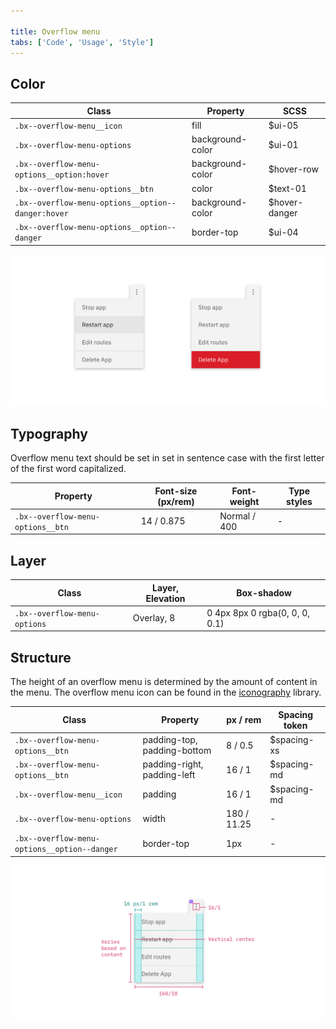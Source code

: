 ```yaml
---

title: Overflow menu
tabs: ['Code', 'Usage', 'Style']
---
```


## Color

| Class                                              | Property         | SCSS          |
| -------------------------------------------------- | ---------------- | ------------- |
| `.bx--overflow-menu__icon`                         | fill             | $ui-05        |
| `.bx--overflow-menu-options`                       | background-color | $ui-01        |
| `.bx--overflow-menu-options__option:hover`         | background-color | $hover-row    |
| `.bx--overflow-menu-options__btn`                  | color            | $text-01      |
| `.bx--overflow-menu-options__option--danger:hover` | background-color | $hover-danger |
| `.bx--overflow-menu-options__option--danger`       | border-top       | $ui-04        |

<image-component fixed="default" caption="Text and warning hover examples for overflow menu">

![Overflow menu text hover example](images/overflow-menu-style-1.png)

</image-component>

## Typography

Overflow menu text should be set in set in sentence case with the first letter of the first word capitalized.

| Property                          | Font-size (px/rem) | Font-weight  | Type styles |
| --------------------------------- | ------------------ | ------------ | ----------- |
| `.bx--overflow-menu-options__btn` | 14 / 0.875         | Normal / 400 | -           |

## Layer

| Class                        | Layer, Elevation | Box-shadow                     |
| ---------------------------- | ---------------- | ------------------------------ |
| `.bx--overflow-menu-options` | Overlay, 8       | 0 4px 8px 0 rgba(0, 0, 0, 0.1) |

## Structure

The height of an overflow menu is determined by the amount of content in the menu. The overflow menu icon can be found in the [iconography](/style/iconography/library) library.

| Class                                        | Property                    | px / rem    | Spacing token |
| -------------------------------------------- | --------------------------- | ----------- | ------------- |
| `.bx--overflow-menu-options__btn`            | padding-top, padding-bottom | 8 / 0.5     | $spacing-xs   |
| `.bx--overflow-menu-options__btn`            | padding-right, padding-left | 16 / 1      | $spacing-md   |
| `.bx--overflow-menu__icon`                   | padding                     | 16 / 1      | $spacing-md   |
| `.bx--overflow-menu-options`                 | width                       | 180 / 11.25 | -             |
| `.bx--overflow-menu-options__option--danger` | border-top                  | 1px         | -             |

<image-component fixed="default">

![Structure and spacing measurements for an overflow menu](images/overflow-menu-style-3.png)

</image-component>
